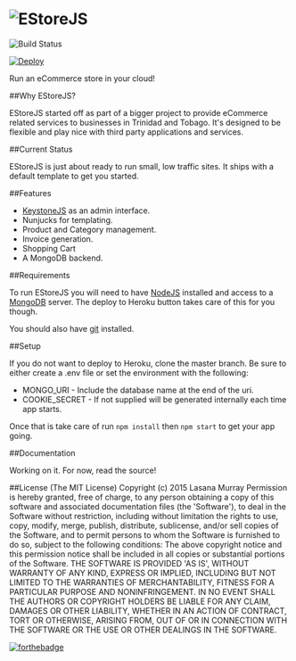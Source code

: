 
![EStoreJS](http://estorejs.quenk.com/assets/images/logo.svg)
==============================

![Build Status](https://travis-ci.org/quenktechnologies/estorejs.svg)


[![Deploy](https://www.herokucdn.com/deploy/button.png)](https://heroku.com/deploy?template=https://github.com/quenktechnologies/estorejs)

Run an eCommerce store in your cloud!

##Why EStoreJS?

EStoreJS started off as part of a bigger project to provide eCommerce related services
to businesses in Trinidad and Tobago. It's designed to be flexible and play nice with
third party applications and services.

##Current Status

EStoreJS is just about ready to run small, low traffic sites. It ships with a
default template to get you started. 

##Features

* [KeystoneJS](http://keystonejs.com) as an admin interface.
* Nunjucks for templating.
* Product and Category management.
* Invoice generation.
* Shopping Cart
* A MongoDB backend.

##Requirements

To run EStoreJS you will need to have [NodeJS](http://nodejs.org) installed and access to a [MongoDB](http://mongodb.org) server.
The deploy to Heroku button takes care of this for you though.

You should also have [git](http://gitscm.org) installed.

##Setup

If you do not want to deploy to Heroku, clone the master branch.
Be sure to either create a .env file or set the environment with the following:

* MONGO_URI - Include the database name at the end of the uri.
* COOKIE_SECRET - If not supplied will be generated internally each time app starts.

Once that is take care of run `npm install` then `npm start` to get your app going.

##Documentation

Working on it. For now, read the source!


##License
(The MIT License)
Copyright (c) 2015 Lasana Murray
Permission is hereby granted, free of charge, to any person obtaining
a copy of this software and associated documentation files (the
'Software'), to deal in the Software without restriction, including
without limitation the rights to use, copy, modify, merge, publish,
distribute, sublicense, and/or sell copies of the Software, and to
permit persons to whom the Software is furnished to do so, subject to
the following conditions:
The above copyright notice and this permission notice shall be
included in all copies or substantial portions of the Software.
THE SOFTWARE IS PROVIDED 'AS IS', WITHOUT WARRANTY OF ANY KIND,
EXPRESS OR IMPLIED, INCLUDING BUT NOT LIMITED TO THE WARRANTIES OF
MERCHANTABILITY, FITNESS FOR A PARTICULAR PURPOSE AND NONINFRINGEMENT.
IN NO EVENT SHALL THE AUTHORS OR COPYRIGHT HOLDERS BE LIABLE FOR ANY
CLAIM, DAMAGES OR OTHER LIABILITY, WHETHER IN AN ACTION OF CONTRACT,
TORT OR OTHERWISE, ARISING FROM, OUT OF OR IN CONNECTION WITH THE
SOFTWARE OR THE USE OR OTHER DEALINGS IN THE SOFTWARE.

[![forthebadge](http://forthebadge.com/badges/built-with-love.svg)](http://forthebadge.com)

